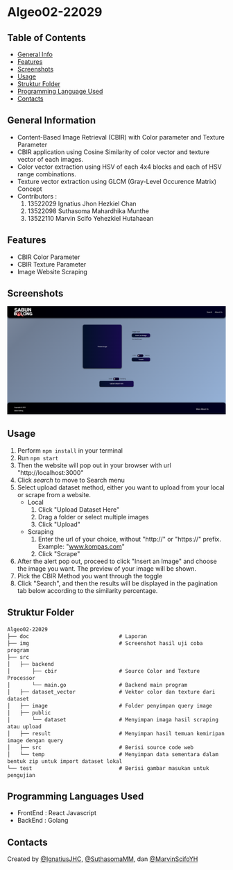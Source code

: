 # Algeo02-22029

## Table of Contents
- [General Info](#general-information)
- [Features](#features)
- [Screenshots](#screenshots)
- [Usage](#usage)
- [Struktur Folder](#struktur-folder)
- [Programming Language Used](#languages)
- [Contacts](#contact)

## General Information <a name="general-information"></a>
- Content-Based Image Retrieval (CBIR) with Color parameter and Texture Parameter
- CBIR application using Cosine Similarity of color vector and texture vector of each images.
- Color vector extraction using HSV of each 4x4 blocks and each of HSV range combinations.
- Texture vector extraction using GLCM (Gray-Level Occurence Matrix) Concept
- Contributors :
  1. 13522029 Ignatius Jhon Hezkiel Chan
  2. 13522098 Suthasoma Mahardhika Munthe
  3. 13522110 Marvin Scifo Yehezkiel Hutahaean 

## Features <a name="features"></a>
- CBIR Color Parameter
- CBIR Texture Parameter
- Image Website Scraping

## Screenshots <a name="screenshots"></a>
![Screenshot](ss-website.png)

## Usage <a name="usage"></a>
1. Perform `npm install` in your terminal
2. Run `npm start`
3. Then the website will pop out in your browser with url "http://localhost:3000"
4. Click _search_ to move to Search menu
5. Select upload dataset method, either you want to upload from your local or scrape from a website.
   - Local
     1. Click "Upload Dataset Here"
     2. Drag a folder or select multiple images
     3. Click "Upload"
   - Scraping
     1. Enter the url of your choice, without "http://" or "https://" prefix.
     Example: "www.kompas.com"
     2. Click "Scrape"
6. After the alert pop out, proceed to click "Insert an Image" and choose the image you want. The preview of your image will be shown.
7. Pick the CBIR Method you want through the toggle
8. Click "Search", and then the results will be displayed in the pagination tab below according to the similarity percentage.

## Struktur Folder <a name="struktur-folder"></a>
```   
Algeo02-22029
├── doc                             # Laporan
├── img                             # Screenshot hasil uji coba program
├── src
│   ├── backend
│       ├── cbir                    # Source Color and Texture Processor
│       └── main.go                 # Backend main program
│   ├── dataset_vector              # Vektor color dan texture dari dataset
│   ├── image                       # Folder penyimpan query image
│   ├── public
│       └── dataset                 # Menyimpan imaga hasil scraping atau upload
│   ├── result                      # Menyimpan hasil temuan kemiripan image dengan query
│   ├── src                         # Berisi source code web
│   └── temp                        # Menyimpan data sementara dalam bentuk zip untuk import dataset lokal
└── test                            # Berisi gambar masukan untuk pengujian

```    

## Programming Languages Used <a name="languages"></a>
- FrontEnd : React Javascript
- BackEnd  : Golang

## Contacts <a name="contact"></a>
 Created by [@IgnatiusJHC](https://github.com/chankiel), [@SuthasomaMM](https://github.com/sotul04), dan [@MarvinScifoYH](https://github.com/scifo04)
